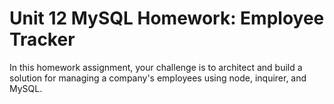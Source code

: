 # Unit 12 MySQL Homework: Employee Tracker

In this homework assignment, your challenge is to architect and build a solution for managing a company's employees using node, inquirer, and MySQL.